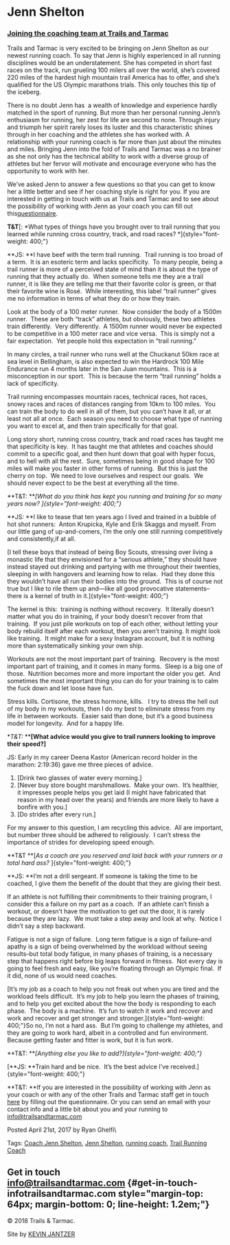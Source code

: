 Jenn Shelton
============

### [Joining the coaching team at Trails and Tarmac](http://trailsandtarmac.com/coach-jenn-shelton/)

Trails and Tarmac is very excited to be bringing on Jenn Shelton as our
newest running coach. To say that Jenn is highly experienced in all
running disciplines would be an understatement. She has competed in
short fast races on the track, run grueling 100 milers all over the
world, she’s covered 220 miles of the hardest high mountain trail
America has to offer, and she’s qualified for the US Olympic marathons
trials. This only touches this tip of the iceberg.

There is no doubt Jenn has  a wealth of knowledge and experience hardly
matched in the sport of running. But more than her personal running
Jenn’s enthusiasm for running, her zest for life are second to none.
Through injury and triumph her spirit rarely loses its luster and this
characteristic shines through in her coaching and the athletes she has
worked with. A relationship with your running coach is far more than
just about the minutes and miles. Bringing Jenn into the fold of Trails
and Tarmac was a no brainer as she not only has the technical ability to
work with a diverse group of athletes but her fervor will motivate and
encourage everyone who has the opportunity to work with her.

We’ve asked Jenn to answer a few questions so that you can get to know
her a little better and see if her coaching style is right for you. If
you are interested in getting in touch with us at Trails and Tarmac and
to see about the possibility of working with Jenn as your coach you can
fill out this[questionnaire](https://goo.gl/forms/vDOTUyOgoOCRLuSa2).

**T&T**[: *What types of things have you brought over to trail running
that you learned while running cross country, track, and road
races? *]{style="font-weight: 400;"}

**JS: **I have beef with the term trail running.  Trail running is too
broad of a term.  It is an esoteric term and lacks specificity.  To many
people, being a trail runner is more of a perceived state of mind than
it is about the type of running that they actually do.  When someone
tells me they are a trail runner, it is like they are telling me that
their favorite color is green, or that their favorite wine is Rosé.
 While interesting, this label “trail runner” gives me no information in
terms of what they do or how they train.

Look at the body of a 100 meter runner.  Now consider the body of a
1500m runner.  These are both “track” athletes, but obviously, these two
athletes train differently.  Very differently.  A 1500m runner would
never be expected to be competitive in a 100 meter race and vice versa.
 This is simply not a fair expectation.  Yet people hold this
expectation in “trail running.”

In many circles, a trail runner who runs well at the Chuckanut 50km race
at sea level in Bellingham, is also expected to win the Hardrock 100
Mile Endurance run 4 months later in the San Juan mountains.  This is a
misconception in our sport.  This is because the term “trail running”
holds a lack of specificity.

Trail running encompasses mountain races, technical races, hot races,
snowy races and races of distances ranging from 10km to 100 miles.  You
can train the body to do well in all of them, but you can’t have it all,
or at least not all at once.  Each season you need to choose what type
of running you want to excel at, and then train specifically for that
goal.

Long story short, running cross country, track and road races has taught
me that specificity is key.  It has taught me that athletes and coaches
should commit to a specific goal, and then hunt down that goal with
hyper focus, and to hell with all the rest.  Sure, sometimes being in
good shape for 100 miles will make you faster in other forms of running.
 But this is just the cherry on top.  We need to love ourselves and
respect our goals.  We should never expect to be the best at everything
all the time.

**T&T: ***[What do you think has kept you running and training for so
many years now? ]{style="font-weight: 400;"}*

**JS: **I like to tease that ten years ago I lived and trained in a
bubble of hot shot runners:  Anton Krupicka, Kyle and Erik Skaggs and
myself. From our little gang of up-and-comers, I’m the only one still
running competitively and consistently,if at all.

[I tell these boys that instead of being Boy Scouts, stressing over
living a monastic life that they envisioned for a “serious athlete,”
they should have instead stayed out drinking and partying with me
throughout their twenties, sleeping in with hangovers and learning how
to relax.  Had they done this they wouldn’t have all run their bodies
into the ground.  This is of course not true but I like to rile them up
and—like all good provocative statements–there is a kernel of truth in
it.]{style="font-weight: 400;"}

The kernel is this:  training is nothing without recovery.  It literally
doesn’t matter what you do in training, if your body doesn’t recover
from that training.  If you just pile workouts on top of each other,
without letting your body rebuild itself after each workout, then you
aren’t training. It might look like training.  It might make for a sexy
Instagram account, but it is nothing more than systematically sinking
your own ship.

Workouts are not the most important part of training.  Recovery is the
most important part of training, and it comes in many forms.  Sleep is a
big one of those.  Nutrition becomes more and more important the older
you get.  And sometimes the most important thing you can do for your
training is to calm the fuck down and let loose have fun.

Stress kills. Cortisone, the stress hormone, kills.   I try to stress
the hell out of my body in my workouts, then I do my best to eliminate
stress from my life in between workouts.  Easier said than done, but
it’s a good business model for longevity.  And for a happy life.

**T&T:* ****[What advice would you give to trail runners looking to
improve their speed?]**

JS: Early in my career Deena Kastor (American record holder in the
marathon: 2:19:36) gave me three pieces of advice.

1.  [Drink two glasses of water every morning.]
2.  [Never buy store bought marshmallows.  Make your own.  It’s healthier, it impresses people helps you get laid (I might have fabricated that reason in my head over the years) and friends are more likely to have a bonfire with you.]
3.  [Do strides after every run.]

For my answer to this question, I am recycling this advice.  All are
important, but number three should be adhered to religiously.  I can’t
stress the importance of strides for developing speed enough.

**T&T **[*As a coach are you reserved and laid back with your runners or
a total hard ass?* ]{style="font-weight: 400;"}

**JS: **I’m not a drill sergeant. If someone is taking the time to be
coached, I give them the benefit of the doubt that they are giving their
best.

If an athlete is not fulfilling their commitments to their training
program, I consider this a failure on my part as a coach.  If an athlete
can’t finish a workout, or doesn’t have the motivation to get out the
door, it is rarely because they are lazy.  We must take a step away and
look at why.  Notice I didn’t say a step backward.

Fatigue is not a sign of failure.  Long term fatigue is a sign of
failure–and apathy is a sign of being overwhelmed by the workload
without seeing results–but total body fatigue, in many phases of
training, is a necessary step that happens right before big leaps
forward in fitness.  Not every day is going to feel fresh and easy, like
you’re floating through an Olympic final.  If it did, none of us would
need coaches.

[It’s my job as a coach to help you not freak out when you are tired and
the workload feels difficult.  It’s my job to help you learn the phases
of training, and to help you get excited about the how the body is
responding to each phase.  The body is a machine.  It’s fun to watch it
work and recover and work and recover and get stronger and
stronger.]{style="font-weight: 400;"}So no, I’m not a hard ass.  But I’m
going to challenge my athletes, and they are going to work hard, albeit
in a controlled and fun environment. Because getting faster and fitter
is work, but it is fun work.

**T&T: ***[Anything else you like to add?]{style="font-weight: 400;"}*

[**JS: **Train hard and be nice.  It’s the best advice I’ve
received.]{style="font-weight: 400;"}

**T&T: **If you are interested in the possibility of working with Jenn
as your coach or with any of the other Trails and Tarmac staff get in
touch [here](https://goo.gl/forms/vDOTUyOgoOCRLuSa2) by filling out the
questionnaire. Or you can send an email with your contact info and a
little bit about you and your running to info@trailsandtarmac.com

Posted April 21st, 2017 by Ryan Ghelfi\

Tags: [Coach Jenn
Shelton](http://trailsandtarmac.com/tag/coach-jenn-shelton/), [Jenn
Shelton](http://trailsandtarmac.com/tag/jenn-shelton/), [running
coach](http://trailsandtarmac.com/tag/running-coach/), [Trail Running
Coach](http://trailsandtarmac.com/tag/trail-running-coach/)

**Get in touch**\
<info@trailsandtarmac.com> {#get-in-touch-infotrailsandtarmac.com style="margin-top: 64px; margin-bottom: 0; line-height: 1.2em;"}
--------------------------

© 2018 Trails & Tarmac.

Site by [KEVIN JANTZER](http://kevinjantzer.com)

